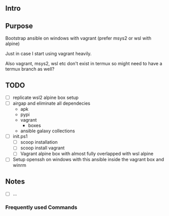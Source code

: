 ## Intro


## Purpose

Bootstrap ansible on windows with vagrant (prefer msys2 or wsl with alpine)

Just in case I start using vagrant heavily.

Also vagrant, msys2, wsl etc don't exist in termux so might need to have a termux branch as well?

## TODO

- [ ] replicate wsl2 alpine box setup
- [ ] airgap and eliminate all dependecies
	- apk
	- pypi
	- vagrant
		- boxes
	- ansible galaxy collections
- [ ] init.ps1
	- [ ] scoop installation
	- [ ] scoop install vagrant
	- [ ] Vagrant alpine box with almost fully overlapped with wsl alpine
- [ ] Setup openssh on windows with this ansible inside the vagrant box and winrm

## Notes

- [ ] ...

### Frequently used Commands
